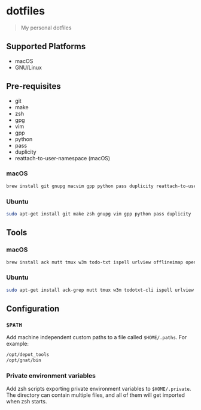 dotfiles
========

> My personal dotfiles

Supported Platforms
-------------------

- macOS
- GNU/Linux

Pre-requisites
--------------

- git
- make
- zsh
- gpg
- vim
- gpp
- python
- pass
- duplicity
- reattach-to-user-namespace (macOS)

### macOS

```sh
brew install git gnupg macvim gpp python pass duplicity reattach-to-user-namespace
```

### Ubuntu

```sh
sudo apt-get install git make zsh gnupg vim gpp python pass duplicity
```

Tools
-----

### macOS

```sh
brew install ack mutt tmux w3m todo-txt ispell urlview offlineimap openssl msmtp
```

### Ubuntu

```sh
sudo apt-get install ack-grep mutt tmux w3m todotxt-cli ispell urlview offlineimap msmtp
```

Configuration
-------------

### `$PATH`

Add machine independent custom paths to a file called `$HOME/.paths`. For
example:

```sh
/opt/depot_tools
/opt/gnat/bin
```

### Private environment variables

Add zsh scripts exporting private environment variables to `$HOME/.private`.
The directory can contain multiple files, and all of them will get imported
when zsh starts.

